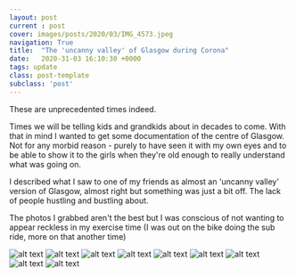 ```yaml
---
layout: post
current : post
cover: images/posts/2020/03/IMG_4573.jpeg
navigation: True
title:  "The 'uncanny valley' of Glasgow during Corona"
date:   2020-31-03 16:10:30 +0000
tags: update
class: post-template
subclass: 'post'
---
```

These are unprecedented times indeed.

Times we will be telling kids and grandkids about in decades to come. With that in mind I wanted to get some documentation of the centre of Glasgow. Not for any morbid reason - purely to have seen it with my own eyes and to be able to show it to the girls when they're old enough to really understand what was going on.

I described what I saw to one of my friends as almost an 'uncanny valley' version of Glasgow, almost right but something was just a bit off. The lack of people hustling and bustling about.

The photos I grabbed aren't the best but I was conscious of not wanting to appear reckless in my exercise time (I was out on the bike doing the sub ride, more on that another time)

![alt text](/images/posts/2020/03/IMG_2290.jpeg)
![alt text](/images/posts/2020/03/IMG_2291.jpeg)
![alt text](/images/posts/2020/03/IMG_2293.jpeg)
![alt text](/images/posts/2020/03/IMG_2296.jpeg)
![alt text](/images/posts/2020/03/IMG_2299.jpeg)
![alt text](/images/posts/2020/03/IMG_2301.jpeg)
![alt text](/images/posts/2020/03/IMG_2305.jpeg)
![alt text](/images/posts/2020/03/IMG_2307.jpeg)
![alt text](/images/posts/2020/03/IMG_2318.jpeg)
